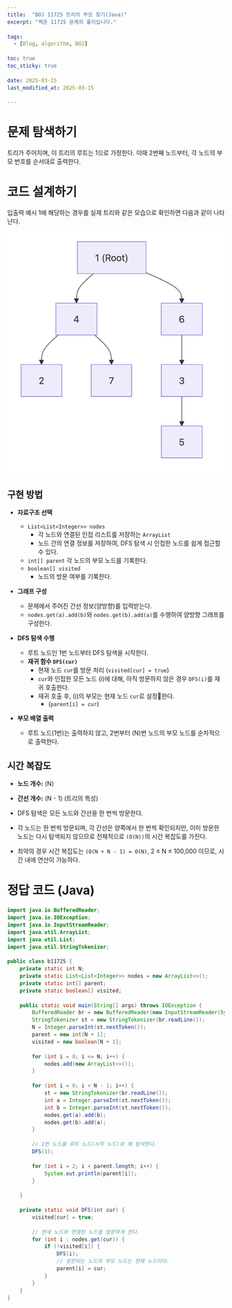 ```yaml
---
title:  "BOJ 11725 트리의 부모 찾기(Java)"
excerpt: "백준 11725 문제의 풀이입니다."

tags:
  - [Blog, algorithm, BOJ]

toc: true
toc_sticky: true
 
date: 2025-03-15
last_modified_at: 2025-03-15

---
```


# 문제 탐색하기

트리가 주어지며, 이 트리의 루트는 1으로 가정한다.
이때 2번째 노드부터, 각 노드의 부모 번호를  순서대로 출력한다.

# 코드 설계하기

입출력 예시 1에 해당하는 경우를 실제 트리와 같은 모습으로 확인하면 다음과 같이 나타난다.

![](/attatchments/p_20250315205949.png)

## 구현 방법

- **자료구조 선택**  
   - `List<List<Integer>> nodes`  
	   - 각 노드와 연결된 인접 리스트를 저장하는 `ArrayList`
	   - 노드 간의 연결 정보를 저장하여, DFS 탐색 시 인접한 노드를 쉽게 접근할 수 있다.
   - `int[] parent`
     각 노드의 부모 노드를 기록한다.
   - `boolean[] visited`
	   - 노드의 방문 여부를 기록한다.
- **그래프 구성**  
	- 문제에서 주어진 간선 정보(양방향)를 입력받는다.
    - `nodes.get(a).add(b)`와 `nodes.get(b).add(a)`를 수행하여 양방향 그래프를 구성한다.

- **DFS 탐색 수행**  
	- 루트 노드인 1번 노드부터 DFS 탐색을 시작한다.
	- **재귀 함수 `DFS(cur)`**  
	    - 현재 노드 `cur`를 방문 처리 (`visited[cur] = true`)
	    - `cur`와 인접한 모든 노드 \(i\)에 대해, 아직 방문하지 않은 경우 `DFS(i)`를 재귀 호출한다.
	    - 재귀 호출 후, \(i\)의 부모는 현재 노드 `cur`로 설정한다.
		    - (`parent[i] = cur`)

- **부모 배열 출력**  
	- 루트 노드(1번)는 출력하지 않고, 2번부터 \(N\)번 노드의 부모 노드를 순차적으로 출력한다.


## 시간 복잡도

 - **노드 개수:** \(N\)  
- **간선 개수:** \(N - 1\) (트리의 특성)

- DFS 탐색은 모든 노드와 간선을 한 번씩 방문한다.
- 각 노드는 한 번씩 방문되며, 각 간선은 양쪽에서 한 번씩 확인되지만, 이미 방문한 노드는 다시 탐색되지 않으므로 전체적으로 `(O(N))`의 시간 복잡도를 가진다.
- 최악의 경우 시간 복잡도는 `(O(N + N - 1) = O(N)`, 2 ≤ N ≤ 100,000 이므로, 시간 내에 연산이 가능하다.

# 정답 코드 (Java)

```java
import java.io.BufferedReader;  
import java.io.IOException;  
import java.io.InputStreamReader;  
import java.util.ArrayList;  
import java.util.List;  
import java.util.StringTokenizer;  
  
public class b11725 {  
    private static int N;  
    private static List<List<Integer>> nodes = new ArrayList<>();  
    private static int[] parent;  
    private static boolean[] visited;  
  
    public static void main(String[] args) throws IOException {  
        BufferedReader br = new BufferedReader(new InputStreamReader(System.in));  
        StringTokenizer st = new StringTokenizer(br.readLine());  
        N = Integer.parseInt(st.nextToken());  
        parent = new int[N + 1];  
        visited = new boolean[N + 1];  
  
        for (int i = 0; i <= N; i++) {  
            nodes.add(new ArrayList<>());  
        }  
  
        for (int i = 0; i < N - 1; i++) {  
            st = new StringTokenizer(br.readLine());  
            int a = Integer.parseInt(st.nextToken());  
            int b = Integer.parseInt(st.nextToken());  
            nodes.get(a).add(b);  
            nodes.get(b).add(a);  
        }  
  
        // 1번 노드를 루트 노드(시작 노드)로 해 탐색한다.  
        DFS(1);  
  
        for (int i = 2; i < parent.length; i++) {  
            System.out.println(parent[i]);  
        }  
  
    }  
  
    private static void DFS(int cur) {  
        visited[cur] = true;  
  
        // 현재 노드와 연결된 노드들 방문하게 한다.  
        for (int i : nodes.get(cur)) {  
            if (!visited[i]) {  
                DFS(i);  
                // 방문되는 노드의 부모 노드는 현재 노드이다.  
                parent[i] = cur;  
            }  
        }  
    }  
}
```

